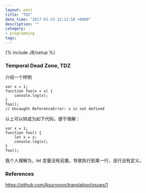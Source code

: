 ```yaml
---
layout: post
title: "TDZ"
date_time: "2017-01-23 12:12:58 +0800"
description: ""
category:
- programming
tags:
---
```

{% include JB/setup %}

### Temporal Dead Zone, TDZ

介绍一个样例

```
var x = 1;
function foo(x = x) {
	console.log(x);
}
foo();
// Uncaught ReferenceError: x is not defined
```

以上可以转成为如下代码，便于理解：

```
var x = 1;
function foo() {
	let x = x;
	console.log(x);
}
foo();
```

我个人理解为，let 变量没有前置，导致执行到某一行，该行没有定义。

### References

<https://github.com/Asurvovor/translation/issues/1>
